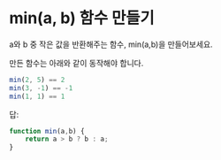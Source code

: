 # min(a, b) 함수 만들기

a와 b 중 작은 값을 반환해주는 함수, min(a,b)을 만들어보세요.

만든 함수는 아래와 같이 동작해야 합니다.
```javascript
min(2, 5) == 2
min(3, -1) == -1
min(1, 1) == 1
```

답: 
```javascript
function min(a,b) {
    return a > b ? b : a;
}
```
